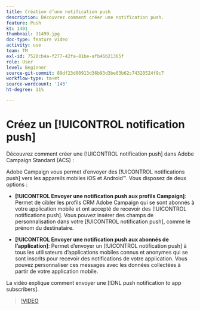 ```yaml
---
title: Création d’une notification push
description: Découvrez comment créer une notification push.
feature: Push
kt: 1401
thumbnail: 31499.jpg
doc-type: feature video
activity: use
team: TM
exl-id: 7520cb4a-f277-42fa-81be-afb46b21365f
role: User
level: Beginner
source-git-commit: 89df23d00913d36b93d3be03b62c74320524f9c7
workflow-type: tm+mt
source-wordcount: '143'
ht-degree: 11%

---
```


# Créez un [!UICONTROL notification push]

Découvrez comment créer une [!UICONTROL notification push] dans Adobe Campaign Standard (ACS) :

Adobe Campaign vous permet d’envoyer des [!UICONTROL notifications push] vers les appareils mobiles iOS et Android™. Vous disposez de deux options :

* **[!UICONTROL Envoyer une notification push aux profils Campaign]**: Permet de cibler les profils CRM Adobe Campaign qui se sont abonnés à votre application mobile et ont accepté de recevoir des [!UICONTROL notifications push]. Vous pouvez insérer des champs de personnalisation dans votre [!UICONTROL notification push], comme le prénom du destinataire.

* **[!UICONTROL Envoyer une notification push aux abonnés de l’application]**: Permet d’envoyer un [!UICONTROL notification push] à tous les utilisateurs d’applications mobiles connus et anonymes qui se sont inscrits pour recevoir des notifications de votre application. Vous pouvez personnaliser ces messages avec les données collectées à partir de votre application mobile.

La vidéo explique comment envoyer une [!DNL push notification to app subscribers].

>[!VIDEO](https://video.tv.adobe.com/v/31499?quality=12&learn=on)
